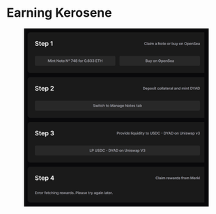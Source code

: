 # Earning Kerosene

<figure><img src="../.gitbook/assets/image (4).png" alt=""><figcaption></figcaption></figure>
